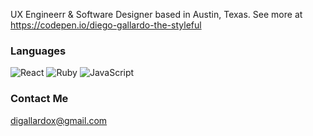 UX Engineerr & Software Designer based in Austin, Texas. See more at https://codepen.io/diego-gallardo-the-styleful

### Languages
![React](https://img.shields.io/badge/-React-61dbfb?&logo=React&logoColor=fff)
![Ruby](https://img.shields.io/badge/-Ruby-E0115F?&logo=Ruby&logoColor=fff)
![JavaScript](https://img.shields.io/badge/-JavaScript-f0db4f?&logo=JavaScript&logoColor=fff)

### Contact Me
[digallardox@gmail.com](mailto:digallardox@gmail.com)
